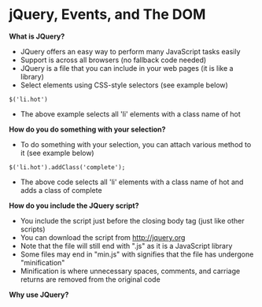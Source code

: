 # jQuery, Events, and The DOM

**What is JQuery?**
- JQuery offers an easy way to perform many JavaScript tasks easily
- Support is across all browsers (no fallback code needed)
- JQuery is a file that you can include in your web pages (it is like a library)
- Select elements using CSS-style selectors (see example below)
```
$('li.hot')
```
- The above example selects all 'li' elements with a class name of hot

**How do you do something with your selection?**
- To do something with your selection, you can attach various method to it (see example below)
```
$('li.hot').addClass('complete');
```
- The above code selects all 'li' elements with a class name of hot and adds a class of complete 

**How do you include the JQuery script?**
- You include the script just before the closing body tag (just like other scripts)
- You can download the script from http://jquery.org 
- Note that the file will still end with ".js" as it is a JavaScript library
- Some files may end in "min.js" with signifies that the file has undergone "minification"
- Minification is where unnecessary spaces, comments, and carriage returns are removed from the original code

**Why use JQuery?**

